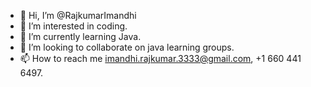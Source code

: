 - 👋 Hi, I’m @RajkumarImandhi
- 👀 I’m interested in coding.
- 🌱 I’m currently learning Java.
- 💞️ I’m looking to collaborate on java learning groups.
- 📫 How to reach me imandhi.rajkumar.3333@gmail.com, +1 660 441 6497.

<!---
RajkumarImandhi/RajkumarImandhi is a ✨ special ✨ repository because its `README.md` (this file) appears on your GitHub profile.
You can click the Preview link to take a look at your changes.
--->
